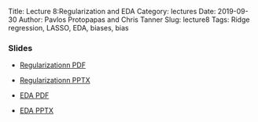 Title: Lecture 8:Regularization and EDA
Category: lectures
Date: 2019-09-30
Author: Pavlos Protopapas and Chris Tanner
Slug: lecture8
Tags: Ridge regression, LASSO, EDA, biases, bias

### Slides

- [Regularizationn PDF]({attach}presentation/Lecture8a_Regularization.pdf)
- [Regularizationn  PPTX]({attach}presentation/Lecture8a_Regularization.pptx)

- [EDA PDF]({attach}presentation/Lecture8b_EDA.pdf)
- [EDA PPTX]({attach}presentation/Lecture8b_EDA.pptx)